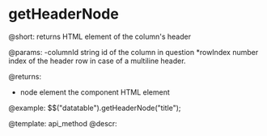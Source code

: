 getHeaderNode
=============

@short: returns HTML element of the column's header
	

@params:
-columnId	string		id of the column in question
*rowIndex	number		index of the header row in case of a multiline header. 


@returns: 
- node	element	the component HTML element
	

@example:
$$("datatable").getHeaderNode("title");

@template:	api_method
@descr:


